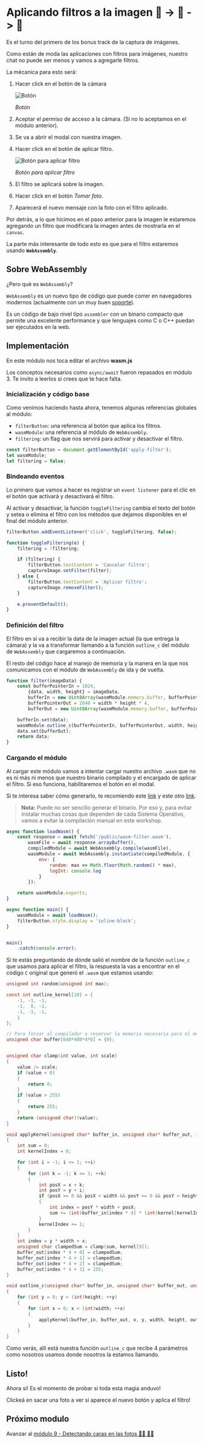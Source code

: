 # Aplicando filtros a la imagen 📸 -> 🌆 -> 🌇

Es el turno del primero de los bonus track de la captura de imágenes.

Como están de moda las aplicaciones con filtros para imágenes, nuestro chat no puede ser menos y vamos a agregarle filtros.

La mécanica para esto será:

1. Hacer click en el botón de la cámara

    ![Botón](./images/capture-image.png "Botón")
    
    _Botón_
1. Aceptar el permiso de acceso a la cámara. (Si no lo aceptamos en el módulo anterior).
1. Se va a abrir el modal con nuestra imagen.
1. Hacer click en el botón de aplicar filtro.

    ![Botón para aplicar filtro](./images/apply-filter.png "Botón para aplicar filtro")
    
    _Botón para aplicar filtro_
1. El filtro se aplicará sobre la imagen.
1. Hacer click en el botón _Tomar foto_.
1. Aparecerá el nuevo mensaje con la foto con el filtro aplicado.

Por detrás, a lo que hicimos en el paso anterior para la imagen le estaremos agregando un filtro que modificará la imagen antes de mostrarla en el `canvas`.

La parte más interesante de todo esto es que para el filtro estaremos usando **`WebAssembly`**.

## Sobre WebAssembly

¿Pero qué es `WebAssembly`?

`WebAssembly` es un nuevo tipo de código que puede correr en navegadores modernos (actualmente con un muy buen [soporte](https://caniuse.com/#feat=wasm)).

Es un código de bajo nivel tipo `assembler` con un binario compacto que permite una excelente performance y que lenguajes como C o C++ puedan ser ejecutados en la web.

## Implementación

En este módulo nos toca editar el archivo **wasm.js**

Los conceptos necesarios como `async/await` fueron repasados en módulo 3. Te invito a leerlos si crees que te hace falta.

### Inicialización y código base

Como venimos haciendo hasta ahora, tenemos algunas referencias globales al módulo:
- `filterButton`: una referencia al botón que aplica los filtros.
- `wasmModule`: una referencia al módulo de `WebAssembly`.
- `filtering`: un flag que nos servirá para activar y desactivar el filtro.

```js
const filterButton = document.getElementById('apply-filter');
let wasmModule;
let filtering = false;
```

### Bindeando eventos

Lo primero que vamos a hacer es registrar un `event listener` para el clic en el botón que activará y desactivará el filtro.

Al activar y desactivar, la función `toggleFiltering` cambia el texto del botón y setea o elimina el filtro con los métodos que dejamos disponibles en el final del módulo anterior.

```js
filterButton.addEventListener('click', toggleFiltering, false);

function toggleFiltering(e) {
    filtering = !filtering;

    if (filtering) {
        filterButton.textContent = 'Cancelar filtro';
        captureImage.setFilter(filter);
    } else {
        filterButton.textContent = 'Aplicar filtro';
        captureImage.removeFilter();
    }

    e.preventDefault();
}
```

### Definición del filtro

El filtro en sí va a recibir la data de la imagen actual (la que entrega la cámara) y la va a transformar llamando a la función `outline_c` del módulo de `WebAssembly` que cargaremos a continuación.

El resto del código hace al manejo de memoria y la manera en la que nos comunicamos con el módulo de `WebAssembly` de ida y de vuelta.

```js
function filter(imageData) {
    const bufferPointerIn = 1024,
        {data, width, height} = imageData,
        bufferIn = new Uint8Array(wasmModule.memory.buffer, bufferPointerIn, width * height * 4),
        bufferPointerOut = 2048 + width * height * 4,
        bufferOut = new Uint8Array(wasmModule.memory.buffer, bufferPointerOut, width * height * 4);

    bufferIn.set(data);
    wasmModule.outline_c(bufferPointerIn, bufferPointerOut, width, height);
    data.set(bufferOut);
    return data;
}
```

### Cargando el módulo

Al cargar este módulo vamos a intentar cargar nuestro archivo `.wasm` que no es ni más ni menos que nuestro binario compilado y el encargado de aplicar el filtro. Si eso funciona, habilitaremos el botón en el modal.

Si te interesa saber cómo generarlo, te recomiendo este [link](https://webassembly.org/getting-started/developers-guide/) y este otro [link](http://kripken.github.io/emscripten-site/docs/getting_started/Tutorial.html).

> **Nota:** Puede no ser sencillo generar el binario. Por eso y, para evitar instalar muchas cosas que dependen de cada Sistema Operativo, vamos a evitar la compilación manual en este workshop.

```js
async function loadWasm() {
    const response = await fetch('/public/wasm-filter.wasm'),
        wasmFile = await response.arrayBuffer(),
        compiledModule = await WebAssembly.compile(wasmFile),
        wasmModule = await WebAssembly.instantiate(compiledModule, {
            env: {
                random: max => Math.floor(Math.random() * max),
                logInt: console.log
            }
        });

    return wasmModule.exports;
}

async function main() {
    wasmModule = await loadWasm();
    filterButton.style.display = 'inline-block';
}


main()
    .catch(console.error);
```

Si te estás preguntando de dónde salió el nombre de la función `outline_c` que usamos para aplicar el filtro, la respuesta la vas a encontrar en el código `C` original que generó el `.wasm` que estamos usando:

```C
unsigned int random(unsigned int max);

const int outline_kernel[10] = {
    -1, -1, -1,
    -1,  8, -1,
    -1, -1, -1,
    1
};

// Para forzar al compilador a reservar la memoria necesaria para el módulo
unsigned char buffer[640*480*4*6] = {0};


unsigned char clamp(int value, int scale)
{
    value /= scale;
    if (value < 0)
    {
        return 0;
    }
    if (value > 255)
    {
        return 255;
    }
    return (unsigned char)(value);
}

void applyKernel(unsigned char* buffer_in, unsigned char* buffer_out, int x, int y, unsigned int width, unsigned int height, const int kernel[10])
{
    int sum = 0;
    int kernelIndex = 0;

    for (int i = -1; i <= 1; ++i)
    {
        for (int k = -1; k <= 1; ++k)
        {
            int posX = x + k;
            int posY = y + i;
            if (posX >= 0 && posX < width && posY >= 0 && posY < height)
            {
                int index = posY * width + posX;
                sum += (int)buffer_in[index * 4] * (int)kernel[kernelIndex];
            }
            kernelIndex += 1;
        }
    }
    int index = y * width + x;
    unsigned char clampedSum = clamp(sum, kernel[9]);
    buffer_out[index * 4 + 0] = clampedSum;
    buffer_out[index * 4 + 1] = clampedSum;
    buffer_out[index * 4 + 2] = clampedSum;
    buffer_out[index * 4 + 3] = 255;
}

void outline_c(unsigned char* buffer_in, unsigned char* buffer_out, unsigned int width, unsigned int height)
{
    for (int y = 0; y < (int)height; ++y)
    {
        for (int x = 0; x < (int)width; ++x)
        {
            applyKernel(buffer_in, buffer_out, x, y, width, height, outline_kernel);
        }
    }
}
```

Como verás, allí está nuestra función `outline_c` que recibe 4 parámetros como nosotros usamos donde nosotros la estamos llamando.

## Listo!

Ahora si! Es el momento de probar si toda esta magia anduvo!

Clickeá en sacar una foto a ver si aparece el nuevo botón y aplica el filtro!

## Próximo modulo
Avanzar al [módulo 9 - Detectando caras en las fotos 🤦‍♀️ 🤦‍♂️](../09-shape-detection)

